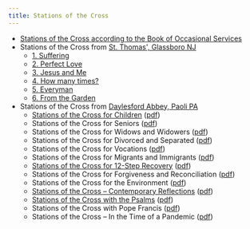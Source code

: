 ```yaml
---
title: Stations of the Cross
---
```


- [Stations of the Cross according to the Book of Occasional Services](stations-bos)
- Stations of the Cross from [St. Thomas', Glassboro NJ](https://www.stthomasglassboro.org)
    - [1. Suffering](stations-stt-1)
    - [2. Perfect Love](stations-stt-2)
    - [3. Jesus and Me](stations-stt-3)
    - [4. How many times?](stations-stt-4)
    - [5. Everyman](stations-stt-5)
    - [6. From the Garden](stations-stt-6)
- Stations of the Cross from [Daylesford Abbey, Paoli PA](https://daylesford.org/spirituality-center/stations-of-the-cross/)
    - [Stations of the Cross for Children](soc-da-children) ([pdf](https://daylesford.org/wp-content/uploads/2021/07/SOC-For-Children.pdf))
    - Stations of the Cross for Seniors ([pdf](https://daylesford.org/wp-content/uploads/2021/07/SOC-For-Seniors.pdf))
    - Stations of the Cross for Widows and Widowers ([pdf](https://daylesford.org/wp-content/uploads/2021/07/SOC-For-Widows-and-Widowers.pdf))
    - Stations of the Cross for Divorced and Separated ([pdf](https://daylesford.org/wp-content/uploads/2021/07/SOC-For-Divorced-Separated.pdf))
    - Stations of the Cross for Vocations ([pdf](https://daylesford.org/wp-content/uploads/2021/07/SOC-For-Vocations.pdf))
    - Stations of the Cross for Migrants and Immigrants ([pdf](https://daylesford.org/wp-content/uploads/2021/07/SOC-For-Migrants-Immigrants.pdf))
    - [Stations of the Cross for 12-Step Recovery](soc-da-recovery) ([pdf](https://daylesford.org/wp-content/uploads/2021/07/SOC-For-12-Step-Recovery.pdf))
    - Stations of the Cross for Forgiveness and Reconciliation ([pdf](https://daylesford.org/wp-content/uploads/2021/07/SOC-For-Forgiveness-Reconciliation.pdf))
    - Stations of the Cross for the Environment ([pdf](https://daylesford.org/wp-content/uploads/2021/07/SOC-For-the-Enviornment.pdf))
    - [Stations of the Cross – Contemporary Reflections](soc-da-contemporary) ([pdf](https://daylesford.org/wp-content/uploads/2021/07/SOC-Contemporary-Reflections.pdf))
    - [Stations of the Cross with the Psalms](soc-da-psalms) ([pdf](https://daylesford.org/wp-content/uploads/2021/07/SOC-With-the-Psalms.pdf))
    - Stations of the Cross with Pope Francis ([pdf](https://daylesford.org/wp-content/uploads/2021/07/SOC-With-Pope-Francis.pdf))
    - Stations of the Cross – In the Time of a Pandemic ([pdf](https://daylesford.org/wp-content/uploads/2020/04/SOC-In-the-Time-of-a-Pandemic-1.pdf))
